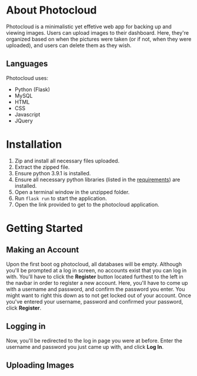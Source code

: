 # About Photocloud

Photocloud is a minimalistic yet effetive web app for backing up and viewing images. Users can upload images to their dashboard. Here, they're organized based on when the pictures were taken (or if not, when they were uploaded), and users can delete them as they wish.

## Languages

Photocloud uses:
- Python (Flask)
- MySQL
- HTML
- CSS
- Javascript
- JQuery

# Installation

1. Zip and install all necessary files uploaded.
2. Extract the zipped file.
3. Ensure python 3.9.1 is installed.
4. Ensure all necessary python libraries (listed in the [requirements](requirements.md)) are installed.
5. Open a terminal window in the unzipped folder.
6. Run `flask run` to start the application.
7. Open the link provided to get to the photocloud application.

# Getting Started

## Making an Account

Upon the first boot og photocloud, all databases will be empty. Although you'll be prompted at a log in screen, no accounts exist that you can log in with. You'll have to click the **Register** button located furthest to the left in the navbar in order to register a new account. Here, you'll have to come up with a username and password, and confirm the password you enter. You might want to right this down as to not get locked out of your account. Once you've entered your username, password and confirmed your password, click **Register**.

## Logging in

Now, you'll be redirected to the log in page you were at before. Enter the username and password you just came up with, and click **Log In**.

## Uploading Images
